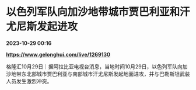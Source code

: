 # 以色列军队向加沙地带城市贾巴利亚和汗尤尼斯发起进攻

**2023-10-29 00:16**

**https://www.gelonghui.com/live/1269130**

格隆汇10月29日｜据阿拉比亚电视台消息，当地时间10月29日，以色列军队向加沙地带东北部城市贾巴利亚与南部城市汗尤尼斯发起地面进攻，并与巴勒斯坦武装人员发生激烈冲突。